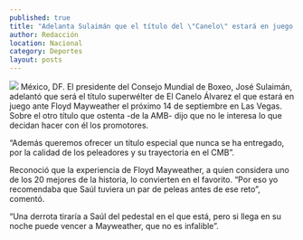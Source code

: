 ```yaml
---
published: true
title: "Adelanta Sulaimán que el título del \"Canelo\" estará en juego ante Mayweather"
author: Redacción
location: Nacional
category: Deportes
layout: posts
---
```


![](http://i.imgur.com/tYNMh08m.jpg)
México, DF. El presidente del Consejo Mundial de Boxeo, José Sulaimán, adelantó que será el título superwélter de El Canelo Álvarez el que estará en juego ante Floyd Mayweather el próximo 14 de septiembre en Las Vegas. Sobre el otro título que ostenta -de la AMB- dijo que no le interesa lo que decidan hacer con él los promotores.

“Además queremos ofrecer un título especial que nunca se ha entregado, por la calidad de los peleadores y su trayectoria en el CMB”.

Reconoció que la experiencia de Floyd Mayweather, a quien considera uno de los 20 mejores de la historia, lo convierten en el favorito. “Por eso yo recomendaba que Saúl tuviera un par de peleas antes de ese reto”, comentó.

“Una derrota tiraría a Saúl del pedestal en el que está, pero si llega en su noche puede vencer a Mayweather, que no es infalible”.
